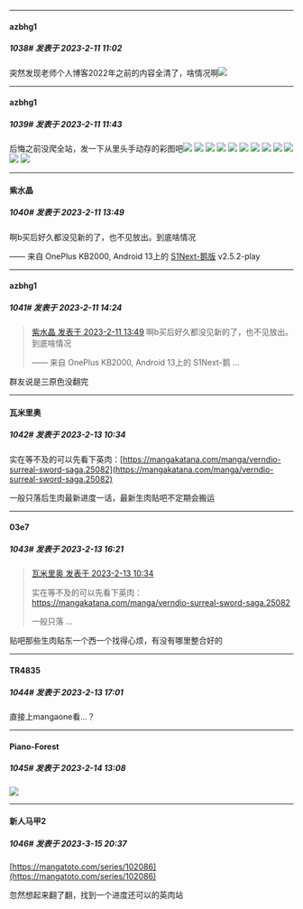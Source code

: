 
*****

####  azbhg1  
##### 1038#       发表于 2023-2-11 11:02

突然发现老师个人博客2022年之前的内容全清了，啥情况啊<img src="https://static.saraba1st.com/image/smiley/face2017/001.png" referrerpolicy="no-referrer">


*****

####  azbhg1  
##### 1039#       发表于 2023-2-11 11:43

后悔之前没爬全站，发一下从里头手动存的彩图吧<img src="https://static.saraba1st.com/image/smiley/face2017/001.png" referrerpolicy="no-referrer">
<img src="https://p.sda1.dev/9/d9e0b42dea998adcf39fdccbd3efd484/5fbd60b5.png" referrerpolicy="no-referrer">
<img src="https://p.sda1.dev/9/3bd531f21583de72d583ec8f24cba52c/92c20a21.jpg" referrerpolicy="no-referrer">
<img src="https://p.sda1.dev/9/1544873d60bc7f55bf4a38e52b5d46b4/9718a7e2.png" referrerpolicy="no-referrer">
<img src="https://p.sda1.dev/9/c702f9141a82c253fc6bdff8c26ce562/fdeb38aa.jpg" referrerpolicy="no-referrer">
<img src="https://p.sda1.dev/9/0d82cf347742bf5d72938f1b06d008ec/9be7e867.jpg" referrerpolicy="no-referrer">
<img src="https://p.sda1.dev/9/b479b4e5bde3cf11cbf166884cbb84ad/2c7b7704.png" referrerpolicy="no-referrer">
<img src="https://p.sda1.dev/9/7e5fe7031edb833fd6734d20fd7d0038/9ea4a00c.png" referrerpolicy="no-referrer">
<img src="https://p.sda1.dev/9/335fa8feded501e8e87cc9036e40b914/59ed6f88-s.jpg" referrerpolicy="no-referrer">
<img src="https://p.sda1.dev/9/737d18519c4a68960e2e7248b2b790c3/c58435ed-s.jpg" referrerpolicy="no-referrer">
<img src="https://p.sda1.dev/9/f0cb4a72109019ee9fdc4b96cf554911/4e119259-s.jpg" referrerpolicy="no-referrer">
<img src="https://p.sda1.dev/9/786fed55c488d1ccb8fc18318575fae9/ed89e372.png" referrerpolicy="no-referrer">


*****

####  紫水晶  
##### 1040#       发表于 2023-2-11 13:49

啊b买后好久都没见新的了，也不见放出。到底啥情况

—— 来自 OnePlus KB2000, Android 13上的 [S1Next-鹅版](https://github.com/ykrank/S1-Next/releases) v2.5.2-play


*****

####  azbhg1  
##### 1041#       发表于 2023-2-11 14:24

<blockquote><a href="httphttps://bbs.saraba1st.com/2b/forum.php?mod=redirect&amp;goto=findpost&amp;pid=59701504&amp;ptid=1047361" target="_blank">紫水晶 发表于 2023-2-11 13:49</a>
啊b买后好久都没见新的了，也不见放出。到底啥情况

—— 来自 OnePlus KB2000, Android 13上的 S1Next-鹅 ...</blockquote>
群友说是三原色没翻完


*****

####  瓦米里奥  
##### 1042#       发表于 2023-2-13 10:34

实在等不及的可以先看下英肉：[https://mangakatana.com/manga/verndio-surreal-sword-saga.25082](https://mangakatana.com/manga/verndio-surreal-sword-saga.25082)

一般只落后生肉最新进度一话，最新生肉贴吧不定期会搬运


*****

####  03e7  
##### 1043#       发表于 2023-2-13 16:21

<blockquote><a href="httphttps://bbs.saraba1st.com/2b/forum.php?mod=redirect&amp;goto=findpost&amp;pid=59723591&amp;ptid=1047361" target="_blank">瓦米里奥 发表于 2023-2-13 10:34</a>

实在等不及的可以先看下英肉：https://mangakatana.com/manga/verndio-surreal-sword-saga.25082

一般只落 ...</blockquote>
贴吧那些生肉贴东一个西一个找得心烦，有没有哪里整合好的


*****

####  TR4835  
##### 1044#       发表于 2023-2-13 17:01

直接上mangaone看...？


*****

####  Piano-Forest  
##### 1045#       发表于 2023-2-14 13:08

<img src="https://p.sda1.dev/9/6a856965c1da530ad1767d1e4b5f57db/20230214_130617.jpg" referrerpolicy="no-referrer">

*****

####  新人马甲2  
##### 1046#       发表于 2023-3-15 20:37

[https://mangatoto.com/series/102086](https://mangatoto.com/series/102086)

忽然想起来翻了翻，找到一个进度还可以的英肉站

